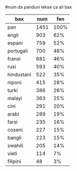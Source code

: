 #num da panduni lekse ca ali bax

| bax | num | fen |
|-----|-----|-----|
| pan | 1451 | 100% |
| engli | 903 | 62% |
| espani | 759 | 52% |
| portugali | 700 | 48% |
| fransi | 681 | 46% |
| rusi | 593 | 40% |
| hindustani | 522 | 35% |
| niponi | 415 | 28% |
| turki | 386 | 26% |
| malayi | 363 | 25% |
| cini | 291 | 20% |
| arabi | 289 | 19% |
| farsi | 235 | 16% |
| coseni | 227 | 15% |
| bangli | 223 | 15% |
| swahili | 205 | 14% |
| vieti | 114 | 7% |
| filipini | 48 | 3% |
